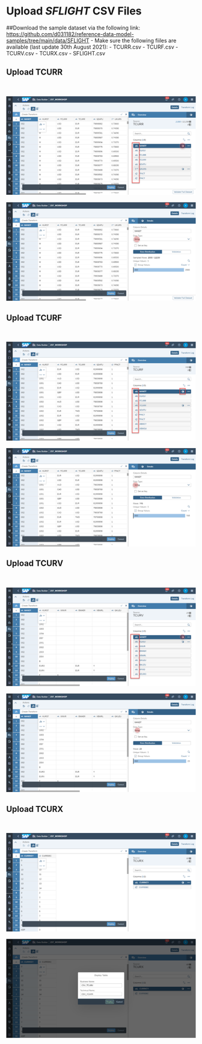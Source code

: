 # Upload <i>SFLIGHT</i> CSV Files

##Download the sample dataset via the following link:
https://github.com/d031182/reference-data-model-samples/tree/main/data/SFLIGHT
    - Make sure the following fiiles are available (last update 30th August 2021):
        - TCURR.csv
        - TCURF.csv
        - TCURV.csv
        - TCURX.csv
        - SFLIGHT.csv
       

## Upload TCURR
<br><br>![](/exercises/ex1/images/create_tcurr_01.png)
<br><br>![](/exercises/ex1/images/create_tcurr_02.png)


## Upload TCURF
<br><br>![](/exercises/ex1/images/create_tcurf_01.png)
<br><br>![](/exercises/ex1/images/create_tcurf_02.png)

## Upload TCURV
<br><br>![](/exercises/ex1/images/create_tcurv_01.png)
<br><br>![](/exercises/ex1/images/create_tcurv_02.png)
        
        
## Upload TCURX
<br><br>![](/exercises/ex1/images/create_tcurx_01.png)
<br><br>![](/exercises/ex1/images/create_tcurx_02.png)
